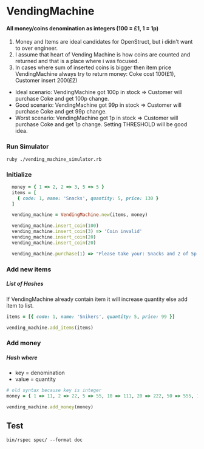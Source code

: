 # VendingMachine

#### All money/coins denomination as integers (100 = £1, 1 = 1p)

1. Money and Items are ideal candidates for OpenStruct, but i didn't want to over engineer.
2. I assume that heart of Vending Machine is how coins are counted and returned and that is a place where i was focused.
3. In cases where sum of inserted coins is bigger then item price VendingMachine always try to return money:
Coke cost 100(£1), Customer insert 200(£2)
  - Ideal scenario: VendingMachine got 100p in stock => Customer will purchase Coke and get 100p change.
  - Good  scenario: VendingMachine got 99p in stock => Customer will purchase Coke and get 99p change.
  - Worst scenario: VendingMachine got 1p in stock => Customer will purchase Coke and get 1p change.
Setting THRESHOLD will be good idea.

### Run Simulator
```tty
ruby ./vending_machine_simulator.rb
```

### Initialize

```ruby
  money = { 1 => 2, 2 => 3, 5 => 5 }
  items = [
    { code: 1, name: 'Snacks', quantity: 5, price: 130 }
  ]

  vending_machine = VendingMachine.new(items, money)

  vending_machine.insert_coin(100)
  vending_machine.insert_coin(3) => 'Coin invalid'
  vending_machine.insert_coin(20)
  vending_machine.insert_coin(20)

  vending_machine.purchase(1) => "Please take your: Snacks and 2 of 5p as change."
```

### Add new items
##### List of Hashes
If VendingMachine already contain item it will increase quantity
else add item to list.
```ruby
items = [{ code: 1, name: 'Snikers', quantity: 5, price: 99 }]

vending_machine.add_items(items)
```

### Add money
##### Hash where
 - key = denomination
 - value = quantity
```ruby
# old syntax because key is integer
money = { 1 => 11, 2 => 22, 5 => 55, 10 => 111, 20 => 222, 50 => 555, 100 => 1111, 200 => 2222 }

vending_machine.add_money(money)
```

## Test
`bin/rspec spec/ --format doc`
